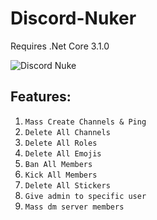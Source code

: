 # Discord-Nuker

Requires .Net Core 3.1.0

![Discord Nuke](https://i.imgur.com/MLrEc5l.png)

## Features:
1. `Mass Create Channels & Ping`
2. `Delete All Channels`
3. `Delete All Roles`
4. `Delete All Emojis`
5. `Ban All Members`
6. `Kick All Members`
7. `Delete All Stickers`
8. `Give admin to specific user`
9. `Mass dm server members`
